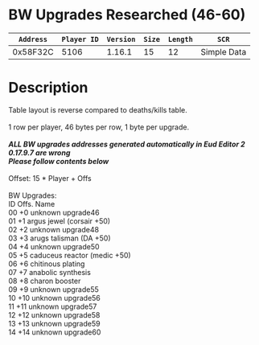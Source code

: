 # BW Upgrades Researched (46-60)

| `Address` | `Player ID` | `Version` | `Size` | `Length` | `SCR` |
| ---------- | ----------- | --------- | ------ | -------- | ---- |
| 0x58F32C | 5106 | 1.16.1 | 15 | 12 | Simple Data |

# Description

Table layout is reverse compared to deaths/kills table.<br><br>1 row per player, 46 bytes per row, 1 byte per upgrade.<br><br>*****ALL BW upgrades addresses generated automatically in Eud Editor 2 0.17.9.7 are wrong*****<br>*****Please follow contents below*****<br><br>Offset: 15 * Player + Offs<br><br>BW Upgrades:<br>ID Offs. Name<br>00 +0 unknown upgrade46<br>01 +1 argus jewel (corsair +50)<br>02 +2 unknown upgrade48<br>03 +3 arugs talisman (DA +50)<br>04 +4 unknown upgrade50<br>05 +5 caduceus reactor (medic +50)<br>06 +6 chitinous plating<br>07 +7 anabolic synthesis<br>08 +8 charon booster<br>09 +9 unknown upgrade55<br>10 +10 unknown upgrade56<br>11 +11 unknown upgrade57<br>12 +12 unknown upgrade58<br>13 +13 unknown upgrade59<br>14 +14 unknown upgrade60<br>
